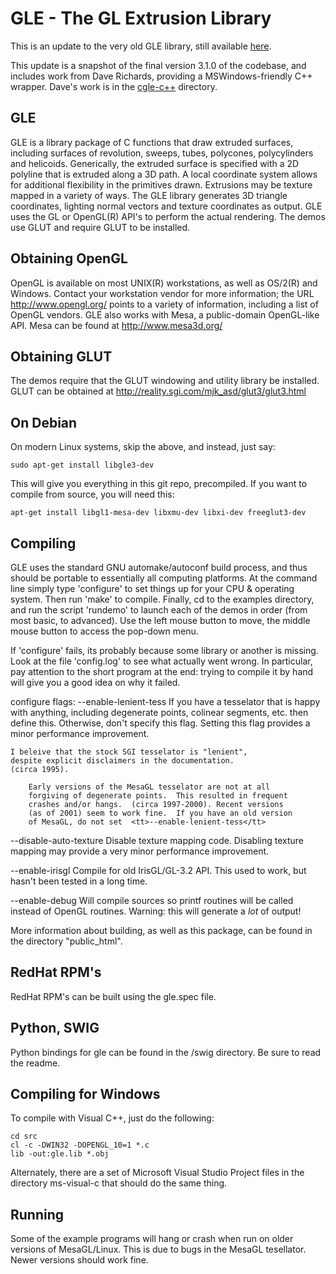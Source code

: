 

GLE - The GL Extrusion Library
==============================
This is an update to the very old GLE library, still available
[here](https://www.linas.org/gle/).

This update is a snapshot of the final version 3.1.0 of the codebase,
and includes work from Dave Richards, providing a MSWindows-friendly
C++ wrapper. Dave's work is in the [cgle-c++](cgle-c++) directory.

GLE
---

GLE is a library package of C functions that draw
extruded surfaces, including surfaces of revolution,
sweeps, tubes, polycones, polycylinders and helicoids.
Generically, the extruded surface is specified with a
2D polyline that is extruded along a 3D path.  A local
coordinate system allows for additional flexibility in 
the primitives drawn.  Extrusions may be texture mapped
in a variety of ways.  The GLE library generates 3D 
triangle coordinates, lighting normal vectors and 
texture coordinates as output. GLE uses the GL or 
OpenGL(R) API's to perform the actual rendering.
The demos use GLUT and require GLUT to be installed.

Obtaining OpenGL
----------------
OpenGL is available on most UNIX(R) workstations,
as well as OS/2(R) and Windows.  Contact your
workstation vendor for more information; the URL
http://www.opengl.org/ points to a variety of 
information, including a list of OpenGL vendors. 
GLE also works with Mesa, a public-domain 
OpenGL-like API. Mesa can be found at 
http://www.mesa3d.org/

Obtaining GLUT
--------------
The demos require that the GLUT windowing and 
utility library be installed.  GLUT can be obtained
at http://reality.sgi.com/mjk_asd/glut3/glut3.html

On Debian
---------
On modern Linux systems, skip the above, and instead, just say:
```
sudo apt-get install libgle3-dev
```
This will give you everything in this git repo, precompiled.
If you want to compile from source, you will need this:
```
apt-get install libgl1-mesa-dev libxmu-dev libxi-dev freeglut3-dev
```

Compiling
---------
GLE uses the standard GNU automake/autoconf build process,
and thus should be portable to essentially all computing 
platforms.  At the command line simply type 'configure'
to set things up for your CPU & operating system.  Then run
'make' to compile. Finally, cd to the examples directory, 
and run the script 'rundemo' to launch each of the demos 
in order (from most basic, to advanced).  Use the left 
mouse button to move, the middle mouse button to access
the pop-down menu. 

If 'configure' fails, its probably because some library
or another is missing.  Look at the file 'config.log'
to see what actually went wrong.  In particular, pay
attention to the short program at the end: trying to 
compile it by hand will give you a good idea on why
it failed.

configure flags:
--enable-lenient-tess
	If you have a tesselator that is happy with anything,
	including degenerate points, colinear segments, etc.
	then define this. Otherwise, don't specify this flag.
        Setting this flag provides a minor performance improvement.
	
	I beleive that the stock SGI tesselator is "lenient",
	despite explicit disclaimers in the documentation.
	(circa 1995).  
	
        Early versions of the MesaGL tesselator are not at all 
        forgiving of degenerate points.  This resulted in frequent 
        crashes and/or hangs.  (circa 1997-2000). Recent versions
        (as of 2001) seem to work fine.  If you have an old version
        of MesaGL, do not set  <tt>--enable-lenient-tess</tt>

--disable-auto-texture
	Disable texture mapping code.  Disabling texture 
	mapping may provide a very minor performance improvement.

--enable-irisgl
        Compile for old IrisGL/GL-3.2 API.  This used to work, but
        hasn't been tested in a long time.

--enable-debug
	Will compile sources so printf routines will be called instead
        of OpenGL routines.  Warning: this will generate a *lot* of
        output!


More information about building, as well as this package, 
can be found in the directory "public_html".


RedHat RPM's
------------
RedHat RPM's can be built using the gle.spec file.


Python, SWIG
------------
Python bindings for gle can be found in the /swig directory.
Be sure to read the readme.

Compiling for Windows
------------------------
To compile with Visual C++, just do the following:

```
cd src
cl -c -DWIN32 -DOPENGL_10=1 *.c
lib -out:gle.lib *.obj
```

Alternately, there are a set of Microsoft Visual Studio Project
files in the directory ms-visual-c that should do the same thing.


Running
-------
Some of the example programs will hang or crash when run on
older versions of MesaGL/Linux.  This is due to bugs in the 
MesaGL tesellator.  Newer versions should work fine.
